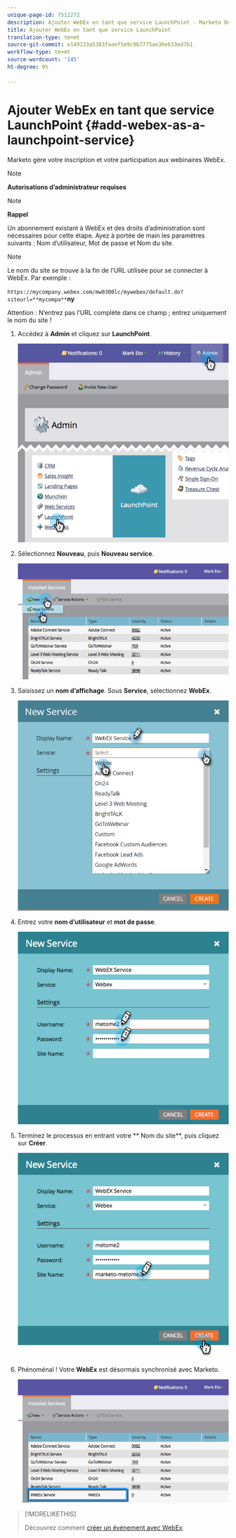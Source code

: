 ```yaml
---
unique-page-id: 7512272
description: Ajouter WebEx en tant que service LaunchPoint - Marketo Docs - Documentation du produit
title: Ajouter WebEx en tant que service LaunchPoint
translation-type: tm+mt
source-git-commit: e149133a5383faaef5e9c9b7775ae36e633ed7b1
workflow-type: tm+mt
source-wordcount: '145'
ht-degree: 0%

---
```



# Ajouter WebEx en tant que service LaunchPoint {#add-webex-as-a-launchpoint-service}

Marketo gère votre inscription et votre participation aux webinaires WebEx.

>[!NOTE]
>
>**Autorisations d’administrateur requises**

>[!NOTE]
>
>**Rappel**
>
>Un abonnement existant à WebEx et des droits d’administration sont nécessaires pour cette étape. Ayez à portée de main les paramètres suivants : Nom d’utilisateur, Mot de passe et Nom du site.

>[!NOTE]
>
>Le nom du site se trouve à la fin de l’URL utilisée pour se connecter à WebEx. Par exemple :
>
>`https://mycompany.webex.com/mw0300lc/mywebex/default.do?siteurl=**mycompa**`**ny**
>
>Attention : N’entrez pas l’URL complète dans ce champ ; entrez uniquement le nom du site !

1. Accédez à **Admin** et cliquez sur **LaunchPoint**.

   ![](assets/image2015-4-23-11-3a20-3a43.png)

1. Sélectionnez **Nouveau**, puis **Nouveau service**.

   ![](assets/webex-new-service.png)

1. Saisissez un **nom d’affichage**. Sous **Service**, sélectionnez **WebEx**.

   ![](assets/new-service-webex.png)

1. Entrez votre **nom d’utilisateur** et **mot de passe**.

   ![](assets/image2015-4-24-18-3a56-3a56.png)

1. Terminez le processus en entrant votre ** Nom du site**, puis cliquez sur **Créer**.

   ![](assets/image2015-4-24-18-3a58-3a43.png)

1. Phénoménal ! Votre **WebEx** est désormais synchronisé avec Marketo.

   ![](assets/webex.png)

>[!MORELIKETHIS]
>
>Découvrez comment [créer un événement avec WebEx](../../../product-docs/demand-generation/events/create-an-event/create-an-event-with-webex.md).

